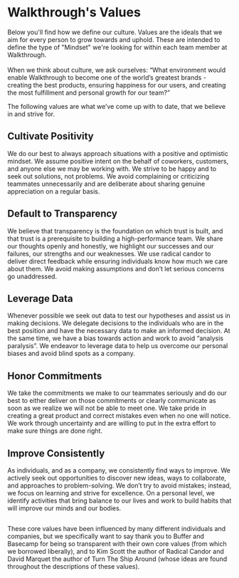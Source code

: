 # Walkthrough's Values
Below you'll find how we define our culture. Values are the ideals that we aim for every person to grow towards and uphold. These are intended to define the type of "Mindset" we're looking for within each team member at Walkthrough. 
<br><br>
When we think about culture, we ask ourselves: “What environment would enable Walkthrough to become one of the world’s greatest brands - creating the best products, ensuring happiness for our users, and creating the most fulfillment and personal growth for our team?”

The following values are what we’ve come up with to date, that we believe in and strive for.

## Cultivate Positivity
We do our best to always approach situations with a positive and optimistic mindset. We assume positive intent on the behalf of coworkers, customers, and anyone else we may be working with. We strive to be happy and to seek out solutions, not problems. We avoid complaining or criticizing teammates unnecessarily and are deliberate about sharing genuine appreciation on a regular basis.

## Default to Transparency
We believe that transparency is the foundation on which trust is built, and that trust is a prerequisite to building a high-performance team. We share our thoughts openly and honestly, we highlight our successes and our failures, our strengths and our weaknesses. We use radical candor to deliver direct feedback while ensuring individuals know how much we care about them. We avoid making assumptions and don’t let serious concerns go unaddressed.

## Leverage Data
Whenever possible we seek out data to test our hypotheses and assist us in making decisions. We delegate decisions to the individuals who are in the best position and have the necessary data to make an informed decision. At the same time, we have a bias towards action and work to avoid “analysis paralysis”. We endeavor to leverage data to help us overcome our personal biases and avoid blind spots as a company.

## Honor Commitments
We take the commitments we make to our teammates seriously and do our best to either deliver on those commitments or clearly communicate as soon as we realize we will not be able to meet one. We take pride in creating a great product and correct mistakes even when no one will notice. We work through uncertainty and are willing to put in the extra effort to make sure things are done right.

## Improve Consistently
As individuals, and as a company, we consistently find ways to improve. We actively seek out opportunities to discover new ideas, ways to collaborate, and approaches to problem-solving. We don’t try to avoid mistakes; instead, we focus on learning and strive for excellence. On a personal level, we identify activities that bring balance to our lives and work to build habits that will improve our minds and our bodies.

## 

These core values have been influenced by many different individuals and companies, but we specifically want to say thank you to Buffer and Basecamp for being so transparent with their own core values (from which we borrowed liberally), and to Kim Scott the author of Radical Candor and David Marquet the author of Turn The Ship Around (whose ideas are found throughout the descriptions of these values).

